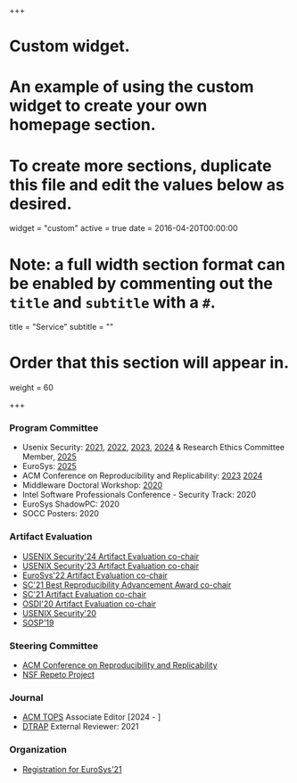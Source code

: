 +++
# Custom widget.
# An example of using the custom widget to create your own homepage section.
# To create more sections, duplicate this file and edit the values below as desired.
widget = "custom"
active = true
date = 2016-04-20T00:00:00

# Note: a full width section format can be enabled by commenting out the `title` and `subtitle` with a `#`.
title = "Service"
subtitle = ""

# Order that this section will appear in.
weight = 60

+++

### Program Committee

* Usenix Security:
  [2021](https://www.usenix.org/conference/usenixsecurity21#organizers),
  [2022](https://www.usenix.org/conference/usenixsecurity22#organizers),
  [2023](https://www.usenix.org/conference/usenixsecurity23#organizers),
  [2024](https://www.usenix.org/conference/usenixsecurity24#organizers) & Research Ethics Committee Member,
  [2025](https://www.usenix.org/conference/usenixsecurity25#organizers)
* EuroSys: [2025](https://2025.eurosys.org/pc.html)
* ACM Conference on Reproducibility and Replicability: [2023](https://acm-rep.github.io/2023/) [2024](https://acm-rep.github.io/2024/cfp/)
* Middleware Doctoral Workshop: [2020](https://2020.middleware-conference.org/program-committee.html)
* Intel Software Professionals Conference - Security Track: 2020
* EuroSys ShadowPC: 2020
* SOCC Posters: 2020

### Artifact Evaluation

* [USENIX Security'24 Artifact Evaluation co-chair](https://www.usenix.org/conference/usenixsecurity24/call-for-artifacts)
* [USENIX Security'23 Artifact Evaluation co-chair](https://www.usenix.org/conference/usenixsecurity23/call-for-artifacts)
* [EuroSys'22 Artifact Evaluation co-chair](https://2022.eurosys.org/committees/organization-committee/)
* [SC'21 Best Reproducibility Advancement Award co-chair](https://sc21.supercomputing.org/program/awards/sc-best-reproducibility-advancement-award/)
* [SC'21 Artifact Evaluation co-chair](https://sc21.supercomputing.org/submit/reproducibility-initiative/)
* [OSDI'20 Artifact Evaluation co-chair](https://www.usenix.org/conference/osdi20/call-for-artifacts)
* [USENIX Security'20](https://www.usenix.org/conference/usenixsecurity20/call-for-artifacts)
* [SOSP'19](https://sysartifacts.github.io/sosp2019/organizers.html)

### Steering Committee

* [ACM Conference on Reproducibility and Replicability](https://acm-rep.github.io/)
* [NSF Repeto Project](https://news.ucsc.edu/2022/08/maltzahn-fairos-award.html)

### Journal

* [ACM TOPS](https://dl.acm.org/journal/tops) Associate Editor [2024 - ]
* [DTRAP](https://dl.acm.org/journal/dtrap) External Reviewer: 2021

### Organization
* [Registration for EuroSys'21](https://2021.eurosys.org/organization-committee.html#organization-committee)
